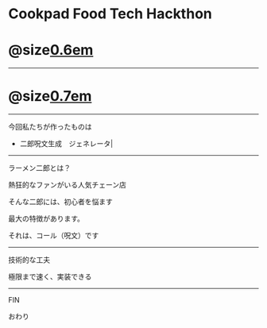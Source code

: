 # Cookpad Food Tech Hackthon 

# @size[0.6em](ばるびんじょぼんごす)


---

# @size[0.7em](よろしくお願いします！)


---

今回私たちが作ったものは 

- 二郎呪文生成　ジェネレータ|

---
ラーメン二郎とは？

熱狂的なファンがいる人気チェーン店

そんな二郎には、初心者を悩ます

最大の特徴があります。

それは、コール（呪文）です




---
技術的な工夫

極限まで速く、実装できる


---
FIN

おわり


